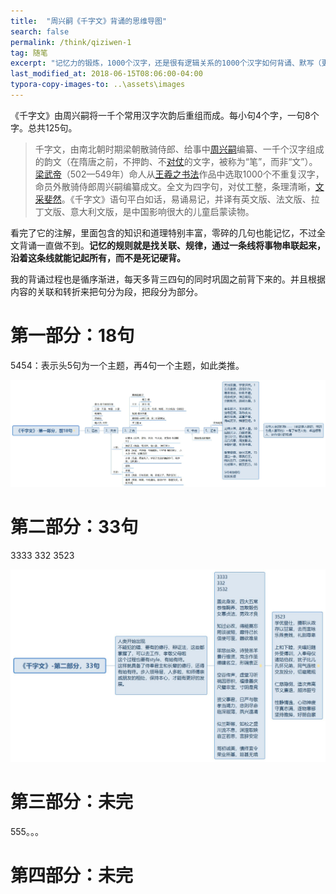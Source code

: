 ```yaml
---
title:  "周兴嗣《千字文》背诵的思维导图"
search: false
permalink: /think/qiziwen-1
tag: 随笔
excerpt: "记忆力的锻炼，1000个汉字，还是很有逻辑关系的1000个汉字如何背诵、默写（更新中）"
last_modified_at: 2018-06-15T08:06:00-04:00
typora-copy-images-to: ..\assets\images
---
```


《千字文》由周兴嗣将一千个常用汉字次韵后重组而成。每小句4个字，一句8个字。总共125句。

> 千字文，由南北朝时期梁朝散骑侍郎、给事中[周兴嗣](https://baike.baidu.com/item/%E5%91%A8%E5%85%B4%E5%97%A3/4042636)编纂、一千个汉字组成的韵文（在隋唐之前，不押韵、不[对仗](https://baike.baidu.com/item/%E5%AF%B9%E4%BB%97/636601)的文字，被称为“笔”，而非“文”）。[梁武帝](https://baike.baidu.com/item/%E6%A2%81%E6%AD%A6%E5%B8%9D/872030)（502—549年）命人从[王羲之书法](https://baike.baidu.com/item/%E7%8E%8B%E7%BE%B2%E4%B9%8B%E4%B9%A6%E6%B3%95/3281341)作品中选取1000个不重复汉字，命员外散骑侍郎周兴嗣编纂成文。全文为四字句，对仗工整，条理清晰，[文采斐然](https://baike.baidu.com/item/%E6%96%87%E9%87%87%E6%96%90%E7%84%B6/855617)。《千字文》语句平白如话，易诵易记，并译有英文版、法文版、拉丁文版、意大利文版，是中国影响很大的儿童启蒙读物。



看完了它的注解，里面包含的知识和道理特别丰富，零碎的几句也能记忆，不过全文背诵一直做不到。**记忆的规则就是找关联、规律，通过一条线将事物串联起来，沿着这条线就能记起所有，而不是死记硬背。**



我的背诵过程也是循序渐进，每天多背三四句的同时巩固之前背下来的。并且根据内容的关联和转折来把句分为段，把段分为部分。

# 第一部分：18句

5454：表示头5句为一个主题，再4句一个主题，如此类推。

![《千字文》-第一部分](../assets/images/《千字文》-第一部分，前18句.jpg)

# 第二部分：33句

3333 332 3523

![《千字文》-第二部分，33句](../assets/images/《千字文》-第二部分，33句.jpg)



# 第三部分：未完

555。。。

# 第四部分：未完
